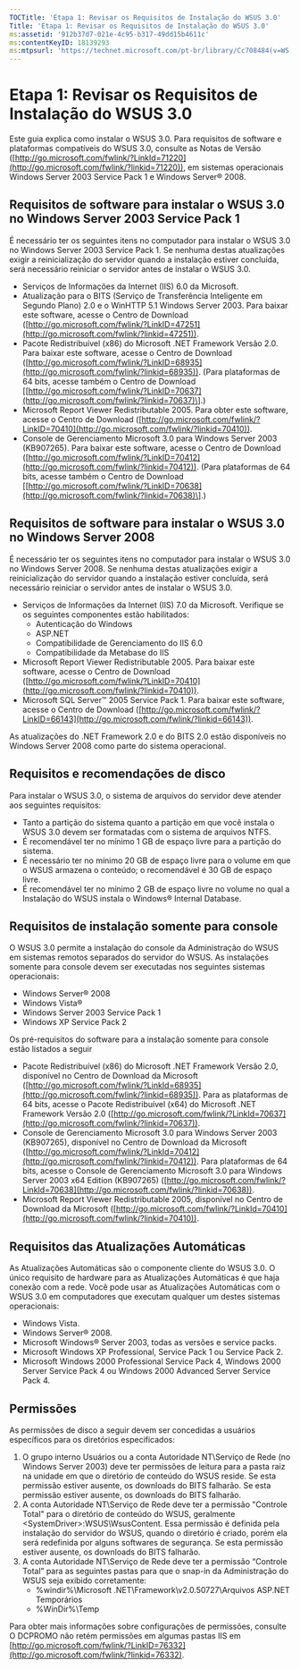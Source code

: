 ```yaml
---
TOCTitle: 'Etapa 1: Revisar os Requisitos de Instalação do WSUS 3.0'
Title: 'Etapa 1: Revisar os Requisitos de Instalação do WSUS 3.0'
ms:assetid: '912b37d7-021e-4c95-b317-49dd15b4611c'
ms:contentKeyID: 18139293
ms:mtpsurl: 'https://technet.microsoft.com/pt-br/library/Cc708484(v=WS.10)'
---
```


Etapa 1: Revisar os Requisitos de Instalação do WSUS 3.0
========================================================

Este guia explica como instalar o WSUS 3.0. Para requisitos de software e plataformas compatíveis do WSUS 3.0, consulte as Notas de Versão ([http://go.microsoft.com/fwlink/?LinkId=71220](http://go.microsoft.com/fwlink/?linkid=71220)), em sistemas operacionais Windows Server 2003 Service Pack 1 e Windows Server® 2008.

Requisitos de software para instalar o WSUS 3.0 no Windows Server 2003 Service Pack 1
-------------------------------------------------------------------------------------

É necessário ter os seguintes itens no computador para instalar o WSUS 3.0 no Windows Server 2003 Service Pack 1. Se nenhuma destas atualizações exigir a reinicialização do servidor quando a instalação estiver concluída, será necessário reiniciar o servidor antes de instalar o WSUS 3.0.

-   Serviços de Informações da Internet (IIS) 6.0 da Microsoft.
-   Atualização para o BITS (Serviço de Transferência Inteligente em Segundo Plano) 2.0 e o WinHTTP 5.1 Windows Server 2003. Para baixar este software, acesse o Centro de Download ([http://go.microsoft.com/fwlink/?LinkID=47251](http://go.microsoft.com/fwlink/?linkid=47251)).
-   Pacote Redistribuível (x86) do Microsoft .NET Framework Versão 2.0. Para baixar este software, acesse o Centro de Download ([http://go.microsoft.com/fwlink/?LinkID=68935](http://go.microsoft.com/fwlink/?linkid=68935)). (Para plataformas de 64 bits, acesse também o Centro de Download \[[http://go.microsoft.com/fwlink/?LinkID=70637](http://go.microsoft.com/fwlink/?linkid=70637)\].)
-   Microsoft Report Viewer Redistributable 2005. Para obter este software, acesse o Centro de Download ([http://go.microsoft.com/fwlink/?LinkID=70410](http://go.microsoft.com/fwlink/?linkid=70410)).
-   Console de Gerenciamento Microsoft 3.0 para Windows Server 2003 (KB907265). Para baixar este software, acesse o Centro de Download ([http://go.microsoft.com/fwlink/?LinkID=70412](http://go.microsoft.com/fwlink/?linkid=70412)). (Para plataformas de 64 bits, acesse também o Centro de Download \[[http://go.microsoft.com/fwlink/?LinkID=70638](http://go.microsoft.com/fwlink/?linkid=70638)\].)

Requisitos de software para instalar o WSUS 3.0 no Windows Server 2008
----------------------------------------------------------------------

É necessário ter os seguintes itens no computador para instalar o WSUS 3.0 no Windows Server 2008. Se nenhuma destas atualizações exigir a reinicialização do servidor quando a instalação estiver concluída, será necessário reiniciar o servidor antes de instalar o WSUS 3.0.

-   Serviços de Informações da Internet (IIS) 7.0 da Microsoft. Verifique se os seguintes componentes estão habilitados:
    -   Autenticação do Windows
    -   ASP.NET
    -   Compatibilidade de Gerenciamento do IIS 6.0
    -   Compatibilidade da Metabase do IIS
-   Microsoft Report Viewer Redistributable 2005. Para baixar este software, acesse o Centro de Download ([http://go.microsoft.com/fwlink/?LinkID=70410](http://go.microsoft.com/fwlink/?linkid=70410)).
-   Microsoft SQL Server™ 2005 Service Pack 1. Para baixar este software, acesse o Centro de Download ([http://go.microsoft.com/fwlink/?LinkID=66143](http://go.microsoft.com/fwlink/?linkid=66143)).

As atualizações do .NET Framework 2.0 e do BITS 2.0 estão disponíveis no Windows Server 2008 como parte do sistema operacional.

Requisitos e recomendações de disco
-----------------------------------

Para instalar o WSUS 3.0, o sistema de arquivos do servidor deve atender aos seguintes requisitos:

-   Tanto a partição do sistema quanto a partição em que você instala o WSUS 3.0 devem ser formatadas com o sistema de arquivos NTFS.
-   É recomendável ter no mínimo 1 GB de espaço livre para a partição do sistema.
-   É necessário ter no mínimo 20 GB de espaço livre para o volume em que o WSUS armazena o conteúdo; o recomendável é 30 GB de espaço livre.
-   É recomendável ter no mínimo 2 GB de espaço livre no volume no qual a Instalação do WSUS instala o Windows® Internal Database.

Requisitos de instalação somente para console
---------------------------------------------

O WSUS 3.0 permite a instalação do console da Administração do WSUS em sistemas remotos separados do servidor do WSUS. As instalações somente para console devem ser executadas nos seguintes sistemas operacionais:

-   Windows Server® 2008
-   Windows Vista®
-   Windows Server 2003 Service Pack 1
-   Windows XP Service Pack 2

Os pré-requisitos do software para a instalação somente para console estão listados a seguir

-   Pacote Redistribuível (x86) do Microsoft .NET Framework Versão 2.0, disponível no Centro de Download da Microsoft ([http://go.microsoft.com/fwlink/?LinkId=68935](http://go.microsoft.com/fwlink/?linkid=68935)). Para as plataformas de 64 bits, acesse o Pacote Redistribuível (x64) do Microsoft .NET Framework Versão 2.0 ([http://go.microsoft.com/fwlink/?LinkId=70637](http://go.microsoft.com/fwlink/?linkid=70637)).
-   Console de Gerenciamento Microsoft 3.0 para Windows Server 2003 (KB907265), disponível no Centro de Download da Microsoft ([http://go.microsoft.com/fwlink/?LinkId=70412](http://go.microsoft.com/fwlink/?linkid=70412)). Para plataformas de 64 bits, acesse o Console de Gerenciamento Microsoft 3.0 para Windows Server 2003 x64 Edition (KB907265) ([http://go.microsoft.com/fwlink/?LinkId=70638](http://go.microsoft.com/fwlink/?linkid=70638)).
-   Microsoft Report Viewer Redistributable 2005, disponível no Centro de Download da Microsoft ([http://go.microsoft.com/fwlink/?LinkId=70410](http://go.microsoft.com/fwlink/?linkid=70410)).

Requisitos das Atualizações Automáticas
---------------------------------------

As Atualizações Automáticas são o componente cliente do WSUS 3.0. O único requisito de hardware para as Atualizações Automáticas é que haja conexão com a rede. Você pode usar as Atualizações Automáticas com o WSUS 3.0 em computadores que executam qualquer um destes sistemas operacionais:

-   Windows Vista.
-   Windows Server® 2008.
-   Microsoft Windows® Server 2003, todas as versões e service packs.
-   Microsoft Windows XP Professional, Service Pack 1 ou Service Pack 2.
-   Microsoft Windows 2000 Professional Service Pack 4, Windows 2000 Server Service Pack 4 ou Windows 2000 Advanced Server Service Pack 4.

Permissões
----------

As permissões de disco a seguir devem ser concedidas a usuários específicos para os diretórios especificados:

1.  O grupo interno Usuários ou a conta Autoridade NT\\Serviço de Rede (no Windows Server 2003) deve ter permissões de leitura para a pasta raiz na unidade em que o diretório de conteúdo do WSUS reside. Se esta permissão estiver ausente, os downloads do BITS falharão. Se esta permissão estiver ausente, os downloads do BITS falharão.
2.  A conta Autoridade NT\\Serviço de Rede deve ter a permissão "Controle Total" para o diretório de conteúdo do WSUS, geralmente &lt;SystemDriver&gt;:WSUS\\WsusContent. Essa permissão é definida pela instalação do servidor do WSUS, quando o diretório é criado, porém ela será redefinida por alguns softwares de segurança. Se esta permissão estiver ausente, os downloads do BITS falharão.
3.  A conta Autoridade NT\\Serviço de Rede deve ter a permissão “Controle Total” para as seguintes pastas para que o snap-in da Administração do WSUS seja exibido corretamente:
    -   %windir%\\Microsoft .NET\\Framework\\v2.0.50727\\Arquivos ASP.NET Temporários
    -   %WinDir%\\Temp

Para obter mais informações sobre configurações de permissões, consulte O DCPROMO não retém permissões em algumas pastas IIS em [http://go.microsoft.com/fwlink/?LinkID=76332](http://go.microsoft.com/fwlink/?linkid=76332).

